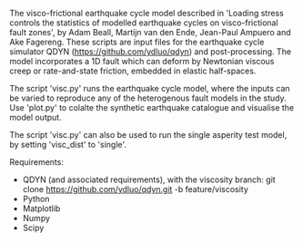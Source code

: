 
The visco-frictional earthquake cycle model described in 'Loading stress controls the statistics of modelled earthquake cycles on visco-frictional fault zones',
by Adam Beall, Martijn van den Ende, Jean-Paul Ampuero and Ake Fagereng. These scripts are input files for the earthquake cycle simulator QDYN (https://github.com/ydluo/qdyn) and post-processing. The model incorporates a 1D fault which can deform by Newtonian viscous creep or rate-and-state friction, embedded in elastic half-spaces.


The script 'visc.py' runs the earthquake cycle model, where the inputs can be varied to reproduce any of the heterogenous fault models in the study.
Use 'plot.py' to colalte the synthetic earthquake catalogue and visualise the model output.

The script 'visc.py' can also be used to run the single asperity test model, by setting 'visc_dist' to 'single'.


Requirements:
- QDYN (and associated requirements), with the viscosity branch:
git clone https://github.com/ydluo/qdyn.git -b feature/viscosity
- Python
- Matplotlib
- Numpy
- Scipy
